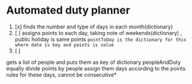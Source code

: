 # Automated duty planner

1. [x] finds the number and type of days in each month(dictionary)
2. [ ] assigns points to each day, taking note of weekends(dictionary) , public holiday is same points
   ```pointToDay is the dictionary for this where date is key and points is value```
3. [ ] 


gets a list of people and puts them as key of dictionary peopleAndDuty
equally divide points by people 
assign them days according to the points 
rules for these days, cannot be consecutive*
